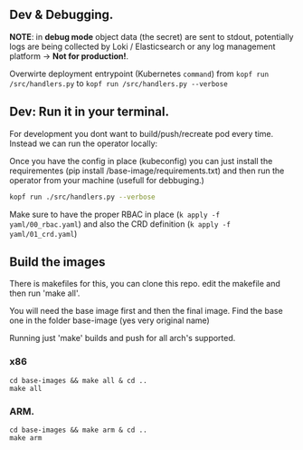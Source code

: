 ## Dev & Debugging.


**NOTE**: in **debug mode** object data (the secret) are sent to stdout, potentially logs are being collected by Loki / Elasticsearch or any log management platform -> **Not for production!**.

Overwirte deployment entrypoint (Kubernetes `command`) from `kopf run /src/handlers.py` to `kopf run /src/handlers.py --verbose`

## Dev: Run it in your terminal.

For development you dont want to build/push/recreate pod every time. Instead we can run the operator locally:

Once you have the config in place (kubeconfig) you can just install the requirementes (pip install /base-image/requirements.txt) and then run the operator from your machine (usefull for debbuging.)

```bash
kopf run ./src/handlers.py --verbose
```

 Make sure to have the proper RBAC in place (`k apply -f yaml/00_rbac.yaml`) and also the CRD definition (`k apply -f yaml/01_crd.yaml`)

## Build the images

There is makefiles for this, you can clone this repo. edit the makefile and then run 'make all'.

You will need the base image first and then the final image.
Find the base one in the folder base-image (yes very original name)

Running just 'make' builds and push for all arch's supported. 

### x86

```
cd base-images && make all & cd ..
make all
```

### ARM. 

```
cd base-images && make arm & cd ..
make arm
```